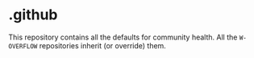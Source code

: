 # .github

This repository contains all the defaults for community health. All the `W-OVERFLOW` repositories inherit (or override) them.
